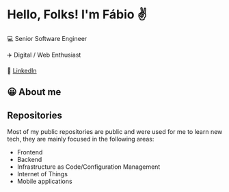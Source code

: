 # Hello, Folks! I'm Fábio ✌️

💻 Senior Software Engineer

✈️ Digital / Web Enthusiast

💬 [LinkedIn](https://www.linkedin.com/in/fabio-madeira/) 

## 😀 About me


## Repositories

Most of my public repositories are public and were used for me to learn new tech, they are mainly focused in the following areas:
- Frontend
- Backend
- Infrastructure as Code/Configuration Management
- Internet of Things
- Mobile applications

